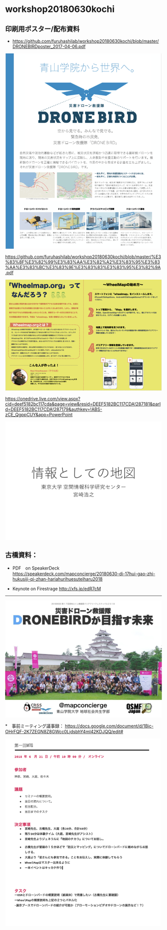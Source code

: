 # workshop20180630kochi

## 印刷用ポスター/配布資料
* https://github.com/furuhashilab/workshop20180630kochi/blob/master/DRONEBIRDposter_2017-04-06.pdf

<img src="https://github.com/furuhashilab/workshop20180630kochi/blob/master/%E3%82%B9%E3%82%AF%E3%83%AA%E3%83%BC%E3%83%B3%E3%82%B7%E3%83%A7%E3%83%83%E3%83%88%202018-06-28%2011.17.28.png?raw=true" width="600px" />

https://github.com/furuhashilab/workshop20180630kochi/blob/master/%E3%83%8F%E3%82%99%E3%83%AA%E3%82%A2%E3%83%95%E3%83%AA%E3%83%BC%E3%83%9E%E3%83%83%E3%83%95%E3%82%9A.pdf

<img src="https://github.com/furuhashilab/workshop20180630kochi/blob/master/%E3%82%B9%E3%82%AF%E3%83%AA%E3%83%BC%E3%83%B3%E3%82%B7%E3%83%A7%E3%83%83%E3%83%88%202018-06-28%2011.33.50.png?raw=true" width="600px" />

https://onedrive.live.com/view.aspx?cid=deef5182bc117cda&page=view&resid=DEEF5182BC117CDA!287181&parId=DEEF5182BC117CDA!287179&authkey=!ABS-zCE_QgppCUY&app=PowerPoint

<img src="https://github.com/furuhashilab/workshop20180630kochi/blob/master/%E3%82%B9%E3%82%AF%E3%83%AA%E3%83%BC%E3%83%B3%E3%82%B7%E3%83%A7%E3%83%83%E3%83%88%202018-06-28%2011.53.25.png?raw=true" width="600px" />

## 古橋資料：
* PDF　on SpeakerDeck
https://speakerdeck.com/mapconcierge/20180630-di-17hui-gao-zhi-hukusiji-qi-zhan-hariahurihuesuteiharu2018

* Keynote on Firestrage 
http://xfs.jp/edR7cM

---

<img src="https://github.com/furuhashilab/workshop20180630kochi/blob/master/%E3%82%B9%E3%82%AF%E3%83%AA%E3%83%BC%E3%83%B3%E3%82%B7%E3%83%A7%E3%83%83%E3%83%88%202018-06-28%2014.55.03.png?raw=true" width="600px" />

*　事前ミーティング議事録：
https://docs.google.com/document/d/1Bic-OHrFQF-2K7ZEGN8Z8GWcc0LjdsbhY4mI42KDJQQ/edit#

<img src="https://github.com/furuhashilab/workshop20180630kochi/blob/master/%E3%82%B9%E3%82%AF%E3%83%AA%E3%83%BC%E3%83%B3%E3%82%B7%E3%83%A7%E3%83%83%E3%83%88%202018-06-28%2014.52.11.png?raw=true" width="500px" />
